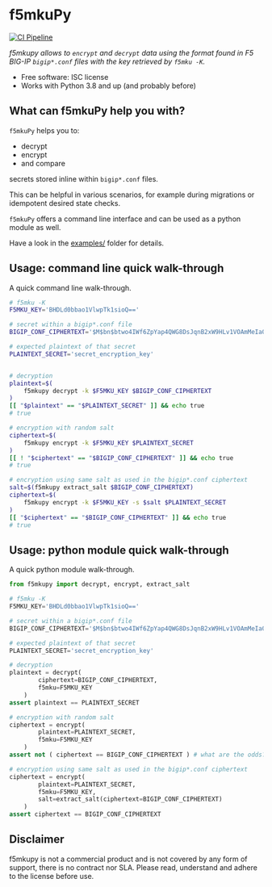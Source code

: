 # f5mkuPy
[![CI Pipeline](https://github.com/simonkowallik/f5mkupy/actions/workflows/ci-pipeline.yaml/badge.svg)](https://github.com/simonkowallik/f5mkupy/actions/workflows/ci-pipeline.yaml)

_f5mkupy allows to `encrypt` and `decrypt` data using the format found in F5 BIG-IP `bigip*.conf` files with the key retrieved by `f5mku -K`._

- Free software: ISC license
- Works with Python 3.8 and up (and probably before)

## What can f5mkuPy help you with?

`f5mkuPy` helps you to:

  - decrypt
  - encrypt
  - and compare

secrets stored inline within `bigip*.conf` files.

This can be helpful in various scenarios, for example during migrations or idempotent desired state checks.

`f5mkuPy` offers a command line interface and can be used as a python module as well.

Have a look in the [examples/](examples/) folder for details.

## Usage: command line quick walk-through

A quick command line walk-through.

```bash
# f5mku -K
F5MKU_KEY='BHDLd0bbao1VlwpTk1sioQ=='

# secret within a bigip*.conf file
BIGIP_CONF_CIPHERTEXT='$M$bn$btwo4IWf6ZpYap4QWG8DsJqnB2xW9HLv1VOAmMeIa0U='

# expected plaintext of that secret
PLAINTEXT_SECRET='secret_encryption_key'


# decryption
plaintext=$(
    f5mkupy decrypt -k $F5MKU_KEY $BIGIP_CONF_CIPHERTEXT
)
[[ "$plaintext" == "$PLAINTEXT_SECRET" ]] && echo true
# true

# encryption with random salt
ciphertext=$(
    f5mkupy encrypt -k $F5MKU_KEY $PLAINTEXT_SECRET
)
[[ ! "$ciphertext" == "$BIGIP_CONF_CIPHERTEXT" ]] && echo true
# true

# encryption using same salt as used in the bigip*.conf ciphertext
salt=$(f5mkupy extract_salt $BIGIP_CONF_CIPHERTEXT)
ciphertext=$(
    f5mkupy encrypt -k $F5MKU_KEY -s $salt $PLAINTEXT_SECRET
)
[[ "$ciphertext" == "$BIGIP_CONF_CIPHERTEXT" ]] && echo true
# true

```


## Usage: python module quick walk-through

A quick python module walk-through.

```python
from f5mkupy import decrypt, encrypt, extract_salt

# f5mku -K
F5MKU_KEY='BHDLd0bbao1VlwpTk1sioQ=='

# secret within a bigip*.conf file
BIGIP_CONF_CIPHERTEXT='$M$bn$btwo4IWf6ZpYap4QWG8DsJqnB2xW9HLv1VOAmMeIa0U='

# expected plaintext of that secret
PLAINTEXT_SECRET='secret_encryption_key'

# decryption
plaintext = decrypt(
        ciphertext=BIGIP_CONF_CIPHERTEXT,
        f5mku=F5MKU_KEY
    )
assert plaintext == PLAINTEXT_SECRET

# encryption with random salt
ciphertext = encrypt(
        plaintext=PLAINTEXT_SECRET,
        f5mku=F5MKU_KEY
    )
assert not ( ciphertext == BIGIP_CONF_CIPHERTEXT ) # what are the odds? :)

# encryption using same salt as used in the bigip*.conf ciphertext
ciphertext = encrypt(
        plaintext=PLAINTEXT_SECRET,
        f5mku=F5MKU_KEY,
        salt=extract_salt(ciphertext=BIGIP_CONF_CIPHERTEXT)
    )
assert ciphertext == BIGIP_CONF_CIPHERTEXT
```



## Disclaimer

f5mkupy is not a commercial product and is not covered by any form of support, there is no contract nor SLA. Please read, understand and adhere to the license before use.
